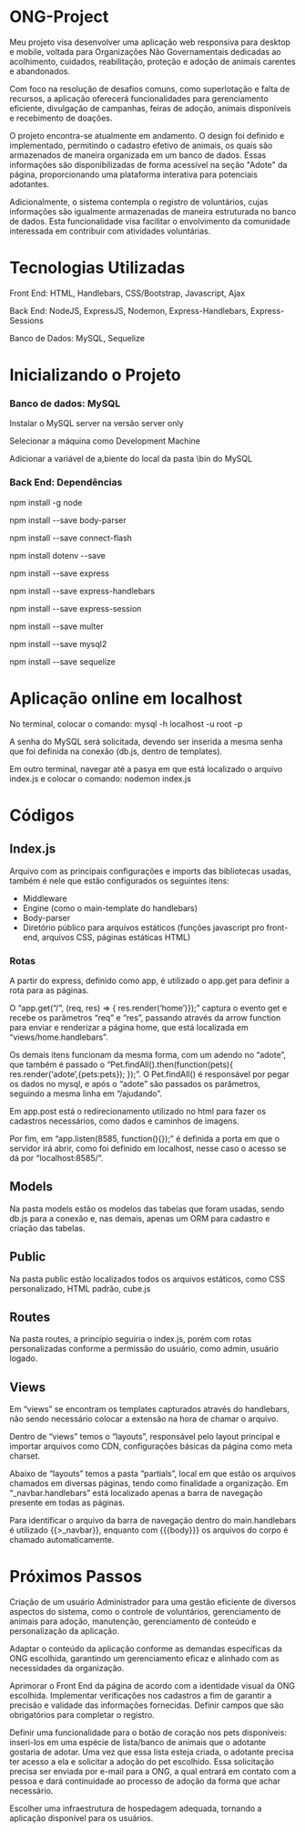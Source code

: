 # ONG-Project

Meu projeto visa desenvolver uma aplicação web responsiva para desktop e mobile, voltada para Organizações Não Governamentais dedicadas ao acolhimento, cuidados, reabilitação, proteção e adoção de animais carentes e abandonados.

Com foco na resolução de desafios comuns, como superlotação e falta de recursos, a aplicação oferecerá funcionalidades para gerenciamento eficiente, divulgação de campanhas, feiras de adoção, animais disponíveis e recebimento de doações. 

O projeto encontra-se atualmente em andamento. O design foi definido e implementado, permitindo o cadastro efetivo de animais, os quais são armazenados de maneira organizada em um banco de dados. Essas informações são disponibilizadas de forma acessível na seção "Adote" da página, proporcionando uma plataforma interativa para potenciais adotantes.

Adicionalmente, o sistema contempla o registro de voluntários, cujas informações são igualmente armazenadas de maneira estruturada no banco de dados. Esta funcionalidade visa facilitar o envolvimento da comunidade interessada em contribuir com atividades voluntárias.

# Tecnologias Utilizadas
Front End: HTML, Handlebars, CSS/Bootstrap, Javascript, Ajax

Back End: NodeJS, ExpressJS, Nodemon, Express-Handlebars, Express-Sessions

Banco de Dados: MySQL, Sequelize

# Inicializando o Projeto
### Banco de dados: MySQL

Instalar o MySQL server na versão server only

Selecionar a máquina como Development Machine

Adicionar a variável de a,biente do local da pasta \bin do MySQL

### Back End: Dependências
npm install -g node

npm install --save body-parser

npm install --save connect-flash

npm install dotenv --save

npm install --save express

npm install --save express-handlebars

npm install --save express-session

npm install --save multer

npm install --save mysql2

npm install --save sequelize

# Aplicação online em localhost
No terminal, colocar o comando: mysql -h localhost -u root -p

A senha do MySQL será solicitada, devendo ser inserida a mesma senha que foi definida na conexão (db.js, dentro de templates).

Em outro terminal, navegar até a pasya em que está localizado o arquivo index.js e colocar o comando: nodemon index.js


# Códigos

## Index.js
Arquivo com as principais configurações e imports das bibliotecas usadas, também é nele que estão configurados os seguintes itens:

- Middleware
- Engine (como o main-template do handlebars)
- Body-parser
- Diretório público para arquivos estáticos (funções javascript pro front-end, arquivos CSS, páginas estáticas HTML)

### Rotas
A partir do express, definido como app, é utilizado o app.get para definir a rota para as páginas. 

O “app.get(“/”, (req, res) => { res.render(‘home’)});” captura o evento get e recebe os parâmetros “req” e “res”, passando através da arrow function para enviar e renderizar a página home, que está localizada em “views/home.handlebars”.

Os demais itens funcionam da mesma forma, com um adendo no “adote”, que também é passado o “Pet.findAll().then(function(pets){ res.render(‘adote’,{pets:pets}); });”. O Pet.findAll() é responsável por pegar os dados no mysql, e após o “adote” são passados os parâmetros, seguindo a mesma linha em “/ajudando”.

Em app.post está o redirecionamento utilizado no html para fazer os cadastros necessários, como dados e caminhos de imagens.

Por fim, em “app.listen(8585, function(){});” é definida a porta em que o servidor irá abrir, como foi definido em localhost, nesse caso o acesso se dá por “localhost:8585/”.

## Models
Na pasta models estão os modelos das tabelas que foram usadas, sendo db.js para a conexão e, nas demais, apenas um ORM para cadastro e criação das tabelas.

## Public
Na pasta public estão localizados todos os arquivos estáticos, como CSS personalizado, HTML padrão, cube.js

## Routes
Na pasta routes, a princípio seguiria o index.js, porém com rotas personalizadas conforme a permissão do usuário, como admin, usuário logado.

## Views
Em “views” se encontram os templates capturados através do handlebars, não sendo necessário colocar a extensão na hora de chamar o arquivo. 

Dentro de “views” temos o “layouts”, responsável pelo layout principal e importar arquivos como CDN, configurações básicas da página como meta charset.

Abaixo de “layouts” temos a pasta “partials”, local em que estão os arquivos chamados em diversas páginas, tendo como finalidade a organização. Em “_navbar.handlebars” está localizado apenas a barra de navegação presente em todas as páginas.

Para identificar o arquivo da barra de navegação dentro do main.handlebars é utilizado {{>_navbar}}, enquanto com {{{body}}} os arquivos do corpo é chamado automaticamente.


# Próximos Passos
Criação de um usuário Administrador para uma gestão eficiente de diversos aspectos do sistema, como o controle de voluntários, gerenciamento de animais para adoção, manutenção, gerenciamento de conteúdo e personalização da aplicação.

Adaptar o conteúdo da aplicação conforme as demandas específicas da ONG escolhida, garantindo um gerenciamento eficaz e alinhado com as necessidades da organização.

Aprimorar o Front End da página de acordo com a identidade visual da ONG escolhida. Implementar verificações nos cadastros a fim de garantir a precisão e validade das informações fornecidas. Definir campos que são obrigatórios para completar o registro.

Definir uma funcionalidade para o botão de coração nos pets disponíveis: inseri-los em uma espécie de lista/banco de animais que o adotante gostaria de adotar. Uma vez que essa lista esteja criada, o adotante precisa ter acesso a ela e solicitar a adoção do pet escolhido. Essa solicitação precisa ser enviada por e-mail para a ONG, a qual entrará em contato com a pessoa e dará continuidade ao processo de adoção da forma que achar necessário.

Escolher uma infraestrutura de hospedagem adequada, tornando a aplicação disponível para os usuários.
